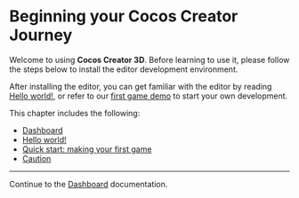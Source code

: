 # Beginning your Cocos Creator Journey

Welcome to using __Cocos Creator 3D__. Before learning to use it, please follow the steps below to install the editor development environment.

After installing the editor, you can get familiar with the editor by reading [Hello world!](helloworld/index.md), or refer to our [first game demo](first-game/index.md) to start your own development.

This chapter includes the following:

- [Dashboard](dashboard/index.md)
- [Hello world!](helloworld/index.md)
- [Quick start: making your first game](first-game/index.md)
- [Caution](attention/index.md)

---

Continue to the [Dashboard](dashboard/index.md) documentation.